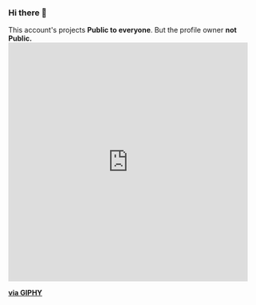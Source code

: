 ### Hi there 👋

This account's projects <strong>Public to everyone</strong>. But the profile owner <strong>not Public.<iframe src="https://giphy.com/embed/WtOkaikiwaR87ZvAFH" width="480" height="480" frameBorder="0" class="giphy-embed" allowFullScreen></iframe><p><a href="https://giphy.com/gifs/echilibrultau-emoji-emoticon-emojis-WtOkaikiwaR87ZvAFH">via GIPHY</a></p></strong>

<!--
**abror027/abror027** is a ✨ _special_ ✨ repository because its `README.md` (this file) appears on your GitHub profile.

Here are some ideas to get you started:

- 🔭 I’m currently working on ...
- 🌱 I’m currently learning ...
- 👯 I’m looking to collaborate on ...
- 🤔 I’m looking for help with ...
- 💬 Ask me about ...
- 📫 How to reach me: ...
- 😄 Pronouns: ...
- ⚡ Fun fact: ...
-->
